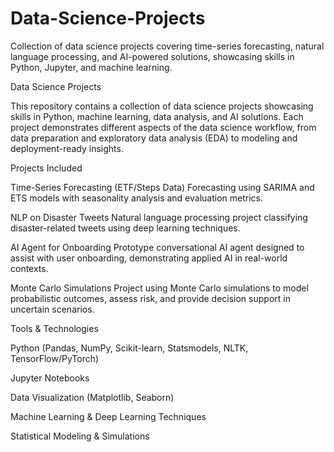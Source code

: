# Data-Science-Projects
Collection of data science projects covering time-series forecasting, natural language processing, and AI-powered solutions, showcasing skills in Python, Jupyter, and machine learning.

Data Science Projects

This repository contains a collection of data science projects showcasing skills in Python, machine learning, data analysis, and AI solutions. Each project demonstrates different aspects of the data science workflow, from data preparation and exploratory data analysis (EDA) to modeling and deployment-ready insights.

Projects Included

Time-Series Forecasting (ETF/Steps Data)
Forecasting using SARIMA and ETS models with seasonality analysis and evaluation metrics.

NLP on Disaster Tweets
Natural language processing project classifying disaster-related tweets using deep learning techniques.

AI Agent for Onboarding
Prototype conversational AI agent designed to assist with user onboarding, demonstrating applied AI in real-world contexts.

Monte Carlo Simulations
Project using Monte Carlo simulations to model probabilistic outcomes, assess risk, and provide decision support in uncertain scenarios.

Tools & Technologies

Python (Pandas, NumPy, Scikit-learn, Statsmodels, NLTK, TensorFlow/PyTorch)

Jupyter Notebooks

Data Visualization (Matplotlib, Seaborn)

Machine Learning & Deep Learning Techniques

Statistical Modeling & Simulations
